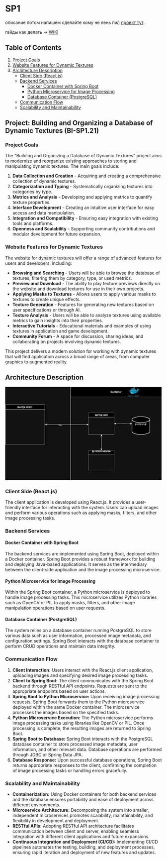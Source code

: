 # SP1

описание потом напишем сделайте кому не лень пж) [проект тут](https://sos.fit.cvut.cz/login/?next=/courses/bi-sp121/teams/be27196b-e5da-40e7-8028-c593ee6493d9/).

гайды как делать -> [WIKI](https://gitlab.fit.cvut.cz/stojkiva/sp1/-/wikis/Home)

## Table of Contents

1. [Project Goals](#project-goals)
2. [Website Features for Dynamic Textures](#website-features-for-dynamic-textures)
3. [Architecture Description](#architecture-description)
    - [Client Side (React.js)](#client-side-reactjs)
    - [Backend Services](#backend-services)
        - [Docker Container with Spring Boot](#docker-container-with-spring-boot)
        - [Python Microservice for Image Processing](#python-microservice-for-image-processing)
        - [Database Container (PostgreSQL)](#database-container-postgresql)
    - [Communication Flow](#communication-flow)
    - [Scalability and Maintainability](#scalability-and-maintainability)

## Project: Building and Organizing a Database of Dynamic Textures (BI-SP1.21)

### Project Goals
The "Building and Organizing a Database of Dynamic Textures" project aims to modernize and reorganize existing approaches to storing and manipulating dynamic textures. The main goals include:

1. **Data Collection and Creation** - Acquiring and creating a comprehensive collection of dynamic textures.
2. **Categorization and Typing** - Systematically organizing textures into categories by type.
3. **Metrics and Analysis** - Developing and applying metrics to quantify texture properties.
4. **Interface Development** - Creating an intuitive user interface for easy access and data manipulation.
5. **Integration and Compatibility** - Ensuring easy integration with existing tools and platforms.
6. **Openness and Scalability** - Supporting community contributions and modular development for future expansion.

### Website Features for Dynamic Textures

The website for dynamic textures will offer a range of advanced features for users and developers, including:

- **Browsing and Searching** - Users will be able to browse the database of textures, filtering them by category, type, or used metrics.
- **Preview and Download** - The ability to play texture previews directly on the website and download textures for use in their own projects.
- **Applying Masks to Textures** - Allows users to apply various masks to textures to create unique effects.
- **Texture Generation** - Features for generating new textures based on user specifications or through AI.
- **Texture Analysis** - Users will be able to analyze textures using available metrics to gain insights into their properties.
- **Interactive Tutorials** - Educational materials and examples of using textures in application and game development.
- **Community Forum** - A space for discussion, sharing ideas, and collaborating on projects involving dynamic textures.

This project delivers a modern solution for working with dynamic textures that will find application across a broad range of areas, from computer graphics to augmented reality.

## Architecture Description

![architecture](media/architecture.png)


### Client Side (React.js)

The client application is developed using React.js. It provides a user-friendly interface for interacting with the system. Users can upload images and perform various operations such as applying masks, filters, and other image processing tasks.

### Backend Services

#### Docker Container with Spring Boot

The backend services are implemented using Spring Boot, deployed within a Docker container. Spring Boot provides a robust framework for building and deploying Java-based applications. It serves as the intermediary between the client-side application and the image processing microservice.

#### Python Microservice for Image Processing

Within the Spring Boot container, a Python microservice is deployed to handle image processing tasks. This microservice utilizes Python libraries such as OpenCV or PIL to apply masks, filters, and other image manipulation operations based on user requests.

#### Database Container (PostgreSQL)

The system relies on a database container running PostgreSQL to store various data such as user information, processed image metadata, and configuration settings. Spring Boot interacts with the database container to perform CRUD operations and maintain data integrity.

### Communication Flow

1. **Client Interaction:** Users interact with the React.js client application, uploading images and specifying desired image processing tasks.
2. **Client to Spring Boot:** The client communicates with the Spring Boot backend through RESTful API endpoints. Requests are sent to the appropriate endpoints based on user actions.
3. **Spring Boot to Python Microservice:** Upon receiving image processing requests, Spring Boot forwards them to the Python microservice deployed within the same Docker container. The microservice processes the images based on the specified tasks.
4. **Python Microservice Execution:** The Python microservice performs image processing tasks using libraries like OpenCV or PIL. Once processing is complete, the resulting images are returned to Spring Boot.
5. **Spring Boot to Database:** Spring Boot interacts with the PostgreSQL database container to store processed image metadata, user information, and other relevant data. Database operations are performed through JDBC or Spring Data JPA.
6. **Database Response:** Upon successful database operations, Spring Boot returns appropriate responses to the client, confirming the completion of image processing tasks or handling errors gracefully.

### Scalability and Maintainability

- **Containerization:** Using Docker containers for both backend services and the database ensures portability and ease of deployment across different environments.
- **Microservice Architecture:** Decomposing the system into smaller, independent microservices promotes scalability, maintainability, and flexibility in development and deployment.
- **RESTful APIs:** Adopting RESTful API architecture facilitates communication between client and server, enabling seamless integration with different client applications and future expansions.
- **Continuous Integration and Deployment (CI/CD):** Implementing CI/CD pipelines automates the testing, building, and deployment processes, ensuring rapid iteration and deployment of new features and updates.
